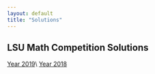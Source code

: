```yaml
---
layout: default
title: "Solutions"
---
```


## LSU Math Competition Solutions

[Year 2019](./files/Teams_2019.pdf)\\
[Year 2018](./files/Teams_2018.pdf)
